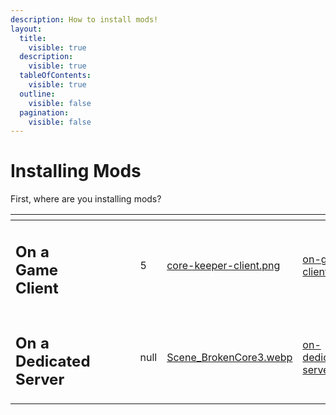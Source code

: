 ```yaml
---
description: How to install mods!
layout:
  title:
    visible: true
  description:
    visible: true
  tableOfContents:
    visible: true
  outline:
    visible: false
  pagination:
    visible: false
---
```


# Installing Mods

First, where are you installing mods?

<table data-card-size="large" data-view="cards" data-full-width="true"><thead><tr><th></th><th data-type="content-ref"></th><th data-type="content-ref"></th><th data-hidden></th><th data-hidden></th><th data-hidden data-type="rating" data-max="5"></th><th data-hidden data-card-cover data-type="files"></th><th data-hidden data-card-target data-type="content-ref"></th></tr></thead><tbody><tr><td><h2>On a Game Client</h2></td><td></td><td></td><td></td><td></td><td>5</td><td><a href="../../.gitbook/assets/core-keeper-client.png">core-keeper-client.png</a></td><td><a href="on-game-clients.md">on-game-clients.md</a></td></tr><tr><td><h2>On a Dedicated Server</h2></td><td></td><td></td><td></td><td></td><td>null</td><td><a href="../../.gitbook/assets/Scene_BrokenCore3.webp">Scene_BrokenCore3.webp</a></td><td><a href="on-dedicated-servers.md">on-dedicated-servers.md</a></td></tr></tbody></table>
